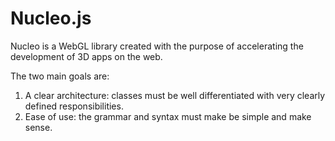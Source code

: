 Nucleo.js
=========

Nucleo is a WebGL library created with the purpose of accelerating the development of 3D apps on the web.

The two main goals are:

1. A clear architecture: classes must be well differentiated with very clearly defined responsibilities.
2. Ease of use: the grammar and syntax must make be simple and make sense.



